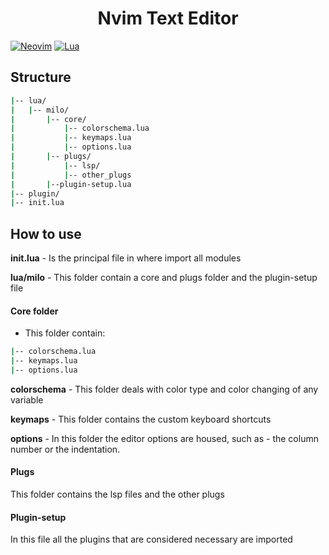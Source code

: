 <h1 align="center">Nvim Text Editor</h1>

[![Neovim](https://img.shields.io/badge/Neovim-57A143?style=for-the-badge&logo=Neovim&logoColor=white&labelColor=101010)]()
[![Lua](https://img.shields.io/badge/Lua-2C2D72?style=for-the-badge&logo=Lua&logoColor=white&labelColor=101010)]()


## Structure
``` bash
|-- lua/
|   |-- milo/ 
|       |-- core/
|           |-- colorschema.lua
|           |-- keymaps.lua
|           |-- options.lua
|       |-- plugs/
|           |-- lsp/
|           |-- other_plugs
|       |--plugin-setup.lua 
|-- plugin/
|-- init.lua

```

## How to use

**init.lua** - Is the principal file in where import all modules

**lua/milo** - This folder contain a core and plugs folder and the plugin-setup file

#### Core folder
- This folder contain: 
```bash
|-- colorschema.lua
|-- keymaps.lua
|-- options.lua
```

**colorschema** - This folder deals with color type and color changing of any variable

**keymaps** - This folder contains the custom keyboard shortcuts

**options** - In this folder the editor options are housed, such as - the column number or the indentation. 

#### Plugs
This folder contains the lsp files and the other plugs

#### Plugin-setup
In this file all the plugins that are considered necessary are imported
